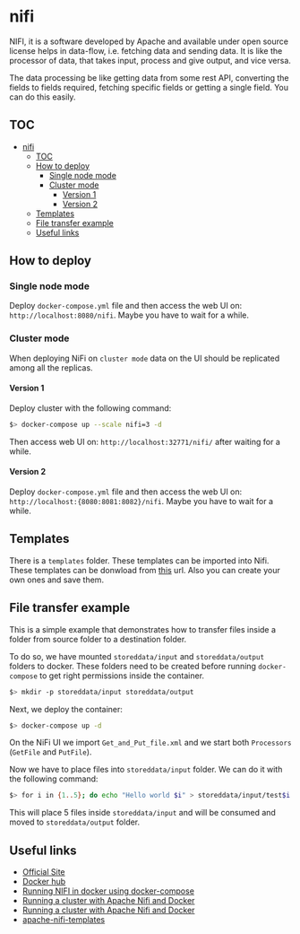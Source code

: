 # nifi

NIFI, it is a software developed by Apache and available under open source license helps in data-flow, i.e. fetching data and sending data. It is like the processor of data, that takes input, process and give output, and vice versa.

The data processing be like getting data from some rest API, converting the fields to fields required, fetching specific fields or getting a single field. You can do this easily.

## TOC

- [nifi](#nifi)
  - [TOC](#toc)
  - [How to deploy](#how-to-deploy)
    - [Single node mode](#single-node-mode)
    - [Cluster mode](#cluster-mode)
      - [Version 1](#version-1)
      - [Version 2](#version-2)
  - [Templates](#templates)
  - [File transfer example](#file-transfer-example)
  - [Useful links](#useful-links)

## How to deploy

### Single node mode

Deploy `docker-compose.yml` file and then access the web UI on: `http://localhost:8080/nifi`. Maybe you have to wait for a while.

### Cluster mode

When deploying NiFi on `cluster mode` data on the UI should be replicated among all the replicas.

#### Version 1

Deploy cluster with the following command:

```sh
$> docker-compose up --scale nifi=3 -d
```

Then access web UI on: `http://localhost:32771/nifi/` after waiting for a while.

#### Version 2

Deploy `docker-compose.yml` file and then access the web UI on: `http://localhost:{8080:8081:8082}/nifi`. Maybe you have to wait for a while.

## Templates

There is a `templates` folder. These templates can be imported into Nifi. These templates can be donwload from [this](https://cwiki.apache.org/confluence/display/NIFI/Example+Dataflow+Templates) url. Also you can create your own ones and save them.

## File transfer example

This is a simple example that demonstrates how to transfer files inside a folder from source folder to a destination folder.

To do so, we have mounted `storeddata/input` and `storeddata/output` folders to docker. These folders need to be created before running `docker-compose` to get right permissions inside the container.

```sh
$> mkdir -p storeddata/input storeddata/output
```

Next, we deploy the container:

```sh
$> docker-compose up -d
```

On the NiFi UI we import `Get_and_Put_file.xml` and we start both `Processors` (`GetFile` and `PutFile`).

Now we have to place files into `storeddata/input` folder. We can do it with the following command:

```sh
$> for i in {1..5}; do echo "Hello world $i" > storeddata/input/test$i.txt; sleep 5 ; done
```

This will place 5 files inside `storeddata/input` and will be consumed and moved to `storeddata/output` folder.

## Useful links

- [Official Site](https://nifi.apache.org/)
- [Docker hub](https://hub.docker.com/r/apache/nifi)
- [Running NIFI in docker using docker-compose](https://medium.com/@erbalvindersingh/running-nifi-in-docker-using-docker-compose-34032de853d2)
- [Running a cluster with Apache Nifi and Docker](https://www.theninjacto.xyz/Running-cluster-Apache-Nifi-Docker/)
- [Running a cluster with Apache Nifi and Docker](https://www.nifi.rocks/apache-nifi-docker-compose-cluster/)
- [apache-nifi-templates](https://github.com/learnwithmanoj/apache-nifi-templates)